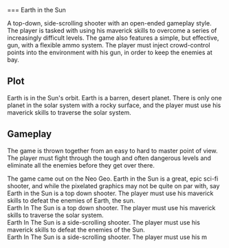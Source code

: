 
===
Earth in the Sun

A top-down, side-scrolling shooter with an open-ended gameplay style. The player is tasked with using his maverick skills to overcome a series of increasingly difficult levels. The game also features a simple, but effective, gun, with a flexible ammo system. The player must inject crowd-control points into the environment with his gun, in order to keep the enemies at bay.  
 

## Plot  

Earth is in the Sun's orbit. Earth is a barren, desert planet. There is only one planet in the solar system with a rocky surface, and the player must use his maverick skills to traverse the solar system.  
  

## Gameplay    

The game is thrown together from an easy to hard to master point of view. The player must fight through the tough and often dangerous levels and eliminate all the enemies before they get over there.  
   
  
The game came out on the Neo Geo.                                                 Earth in the Sun is a great, epic sci-fi shooter, and while the pixelated graphics may not be quite on par with, say                                                    Earth in the Sun is a top down shooter. The player must use his maverick skills to defeat the enemies of Earth, the sun.     
                   Earth In The Sun is a top down shooter. The player must use his maverick skills to traverse the solar system.    
                   Earth In The Sun is a side-scrolling shooter. The player must use his maverick skills to defeat the enemies of the Sun.   
    Earth In The Sun is a side-scrolling shooter. The player must use his m
